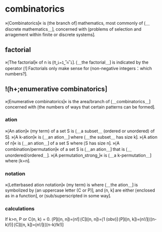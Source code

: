 # combinatorics

»⟮Combinatorics⟯« is ⟮the branch of⟯ mathematics, most commonly of ⟮＿discrete mathematics＿⟯, concerned with ⟮problems of selection and arragement within finite or discrete systems⟯.

## factorial

»⟮The factorial⟯« of n is ⟮`Π⎵i=1⎵⎴n⎴i`⟯.
⟮＿the factorial＿⟯ is indicated by the operator ⟮!⟯
Factorials only make sense for ⟮non-negative integers：which numbers?⟯.

## !⟮h+;enumerative combinatorics⟯

»⟮Enumerative combinatorics⟯« is the area/branch of ⟮＿combinatorics＿⟯ concerned with ⟮the numbers of ways that certain patterns can be formed⟯.

### ation

»⟮An ation⟯« (my term) of a set S is ⟮＿a subset＿ (ordered or unordered) of S⟯.
»⟮A k-ation⟯« is ⟮＿an ation＿⟯ where ⟮＿the subset＿ has size k⟯.
»⟮A ation of n⟯« is ⟮＿an ation＿⟯ of a set S where ⟮S has size n⟯.
»⟮A combination/permutation⟯« of a set S is ⟮＿an ation＿⟯ that is ⟮＿unordered/ordered＿⟯.
»⟮A permutation⎵strong⎵⟯« is ⟮＿a k-permutation＿⟯ where ⟮k=n⟯.

### notation

»⟮Letterbased ation notation⟯« (my term) is where ⟮＿the ation＿⟯ is symbolized by ⟮an uppercase letter (C or P)⟯, and ⟮n, k⟯ are either ⟮enclosed as in a function⟯, or ⟮sub/superscripted in some way⟯.

### calculations

If k&gt;n, P or C(n, k) = 0.
⟮P⟯(⟮n, n⟯)=⟮n!⟯
⟮C⟯(⟮n, n⟯)=⟮1 (obv)⟯
⟮P⟯(⟮n, k⟯)=⟮n!/⟯⟮((n-k)!)⟯
⟮C⟯(⟮n, k⟯)=⟮n!/⟯⟮((n-k)!k!)⟯